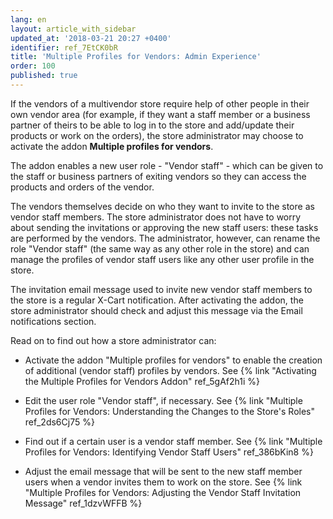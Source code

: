 ```yaml
---
lang: en
layout: article_with_sidebar
updated_at: '2018-03-21 20:27 +0400'
identifier: ref_7EtCK0bR
title: 'Multiple Profiles for Vendors: Admin Experience'
order: 100
published: true
---
```

If the vendors of a multivendor store require help of other people in their own vendor area (for example, if they want a staff member or a business partner of theirs to be able to log in to the store and add/update their products or work on the orders), the store administrator may choose to activate the addon **Multiple profiles for vendors**. 

The addon enables a new user role - "Vendor staff" - which can be given to the staff or business partners of exiting vendors so they can access the products and orders of the vendor.

The vendors themselves decide on who they want to invite to the store as vendor staff members. The store administrator does not have to worry about sending the invitations or approving the new staff users: these tasks are performed by the vendors. The administrator, however, can rename the role "Vendor staff" (the same way as any other role in the store) and can manage the profiles of vendor staff users like any other user profile in the store.

The invitation email message used to invite new vendor staff members to the store is a regular X-Cart notification. After activating the addon, the store administrator should check and adjust this message via the Email notifications section.

Read on to find out how a store administrator can:

   * Activate the addon "Multiple profiles for vendors" to enable the creation of additional (vendor staff) profiles by vendors.
        See {% link "Activating the Multiple Profiles for Vendors Addon" ref_5gAf2h1i %}
        
   * Edit the user role "Vendor staff", if necessary. 
        See {% link "Multiple Profiles for Vendors: Understanding the Changes to the Store's Roles" ref_2ds6Cj75 %}
        
   * Find out if a certain user is a vendor staff member.
        See {% link "Multiple Profiles for Vendors: Identifying Vendor Staff Users" ref_386bKin8 %}
        
   * Adjust the email message that will be sent to the new staff member users when a vendor invites them to work on the store.
        See {% link "Multiple Profiles for Vendors: Adjusting the Vendor Staff Invitation Message" ref_1dzvWFFB %}
